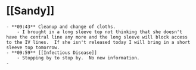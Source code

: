 # [[Sandy]]
	- **09:43** Cleanup and change of cloths.
		- I brought in a long sleeve top not thinking that she doesn't have the central line any more and the long sleeve will block access to the IV lines.  If she isn't released today I will bring in a short sleeve top tomorrow.
	- **09:59** [[Infectious Disease]]
		- Stopping by to stop by.  No new information.
	-